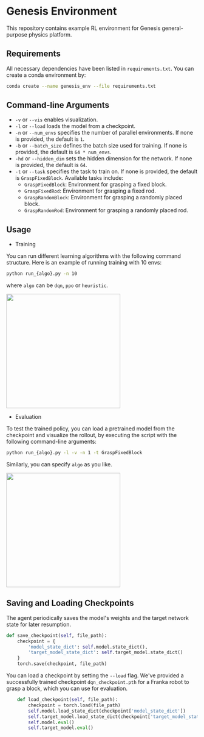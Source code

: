 # Genesis Environment
This repository contains example RL environment for Genesis general-purpose physics platform.

## Requirements
All necessary dependencies have been listed in `requirements.txt`.
You can create a conda environment by:

```bash
conda create --name genesis_env --file requirements.txt
```

## Command-line Arguments

- `-v` or `--vis` enables visualization.
- `-l` or `--load` loads the model from a checkpoint.
- `-n` or `--num_envs` specifies the number of parallel environments. If none is provided, the default is `1`.
- `-b` or `--batch_size` defines the batch size used for training. If none is provided, the default is `64 * num_envs`.
- `-hd` or `--hidden_dim` sets the hidden dimension for the network. If none is provided, the default is `64`.
- `-t` or `--task` specifies the task to train on. If none is provided, the default is `GraspFixedBlock`. Available tasks include:
  - `GraspFixedBlock`: Environment for grasping a fixed block.
  - `GraspFixedRod`: Environment for grasping a fixed rod.
  - `GraspRandomBlock`: Environment for grasping a randomly placed block.
  - `GraspRandomRod`: Environment for grasping a randomly placed rod.



## Usage

- Training

You can run different learning algorithms with the following command structure. Here is an example of running training with 10 envs:
```bash
python run_{algo}.py -n 10
```
where `algo` can be `dqn`, `ppo` or `heuristic`.

<img  src="figs/train.gif" width="300">

- Evaluation

To test the trained policy, you can load a pretrained model from the checkpoint and visualize the rollout, by executing the script with the following command-line arguments:
```bash
python run_{algo}.py -l -v -n 1 -t GraspFixedBlock
```
Similarly, you can specify `algo` as you like.

<img  src="figs/eval.gif" width="300">

## Saving and Loading Checkpoints

The agent periodically saves the model's weights and the target network state for later resumption. 

```python
def save_checkpoint(self, file_path):
    checkpoint = {
        'model_state_dict': self.model.state_dict(),
        'target_model_state_dict': self.target_model.state_dict()
    }
    torch.save(checkpoint, file_path)
```
You can load a checkpoint by setting the `--load` flag. We've provided a successfully trained checkpoint `dqn_checkpoint.pth` for a Franka robot to grasp a block, which you can use for evaluation.
```python
    def load_checkpoint(self, file_path):
        checkpoint = torch.load(file_path)
        self.model.load_state_dict(checkpoint['model_state_dict'])
        self.target_model.load_state_dict(checkpoint['target_model_state_dict'])
        self.model.eval()
        self.target_model.eval()
```


